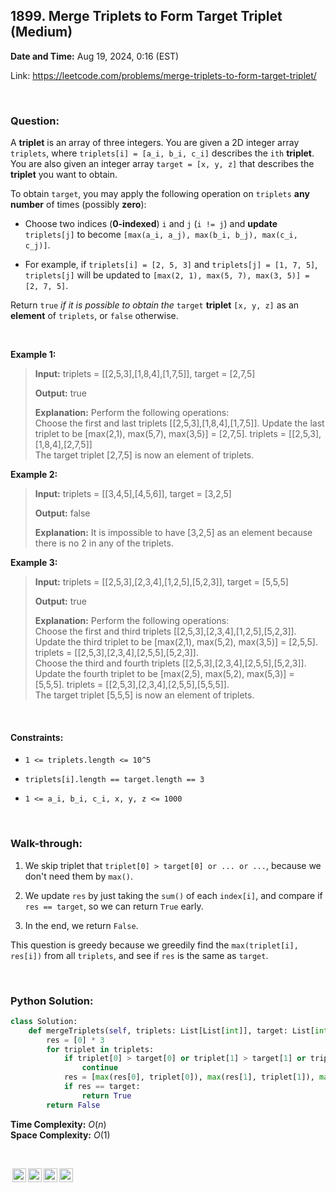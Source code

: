 ## 1899. Merge Triplets to Form Target Triplet (Medium)
**Date and Time:** Aug 19, 2024, 0:16 (EST)

Link: https://leetcode.com/problems/merge-triplets-to-form-target-triplet/

<br>

### Question:
A **triplet** is an array of three integers. You are given a 2D integer array `triplets`, where `triplets[i] = [a_i, b_i, c_i]` describes the `ith` **triplet**. You are also given an integer array `target = [x, y, z]` that describes the **triplet** you want to obtain.

To obtain `target`, you may apply the following operation on `triplets` **any number** of times (possibly **zero**):

* Choose two indices (**0-indexed**) `i` and `j` (`i != j`) and **update** `triplets[j]` to become `[max(a_i, a_j), max(b_i, b_j), max(c_i, c_j)]`.

* For example, if `triplets[i] = [2, 5, 3]` and `triplets[j] = [1, 7, 5]`, `triplets[j]` will be updated to `[max(2, 1), max(5, 7), max(3, 5)] = [2, 7, 5]`.

Return `true` _if it is possible to obtain the_ `target` **triplet** `[x, y, z]` as an **element** of `triplets`, or `false` otherwise.

<br>

**Example 1:**
> **Input:** triplets = [[2,5,3],[1,8,4],[1,7,5]], target = [2,7,5]
> 
> **Output:** true
>
> **Explanation:** Perform the following operations: <br>
> Choose the first and last triplets [[2,5,3],[1,8,4],[1,7,5]]. Update the last triplet to be [max(2,1), max(5,7), max(3,5)] = [2,7,5]. triplets = [[2,5,3],[1,8,4],[2,7,5]] <br>
> The target triplet [2,7,5] is now an element of triplets.

**Example 2:**
> **Input:** triplets = [[3,4,5],[4,5,6]], target = [3,2,5]
> 
> **Output:** false
>
> **Explanation:** It is impossible to have [3,2,5] as an element because there is no 2 in any of the triplets.

**Example 3:**
> **Input:** triplets = [[2,5,3],[2,3,4],[1,2,5],[5,2,3]], target = [5,5,5]
> 
> **Output:** true
>
> **Explanation:** Perform the following operations: <br>
> Choose the first and third triplets [[2,5,3],[2,3,4],[1,2,5],[5,2,3]]. Update the third triplet to be [max(2,1), max(5,2), max(3,5)] = [2,5,5]. triplets = [[2,5,3],[2,3,4],[2,5,5],[5,2,3]]. <br>
> Choose the third and fourth triplets [[2,5,3],[2,3,4],[2,5,5],[5,2,3]]. Update the fourth triplet to be [max(2,5), max(5,2), max(5,3)] = [5,5,5]. triplets = [[2,5,3],[2,3,4],[2,5,5],[5,5,5]]. <br>
> The target triplet [5,5,5] is now an element of triplets.

<br>

#### Constraints:
* `1 <= triplets.length <= 10^5`

* `triplets[i].length == target.length == 3`

* `1 <= a_i, b_i, c_i, x, y, z <= 1000`

<br>

### Walk-through: 
1. We skip triplet that `triplet[0] > target[0] or ... or ...`, because we don't need them by `max()`.

2. We update `res` by just taking the `sum()` of each `index[i]`, and compare if `res == target`, so we can return `True` early.

3. In the end, we return `False`.

This question is greedy because we greedily find the `max(triplet[i], res[i])` from all `triplets`, and see if `res` is the same as `target`.

<br>

### Python Solution:
```python
class Solution:
    def mergeTriplets(self, triplets: List[List[int]], target: List[int]) -> bool:
        res = [0] * 3
        for triplet in triplets:
            if triplet[0] > target[0] or triplet[1] > target[1] or triplet[2] > target[2]:
                continue
            res = [max(res[0], triplet[0]), max(res[1], triplet[1]), max(res[2], triplet[2])]
            if res == target:
                return True
        return False
```
**Time Complexity:** $O(n)$ <br>
**Space Complexity:** $O(1)$

<br>

<img style="height:22px!important;margin-left:3px;vertical-align:text-bottom;" src="https://mirrors.creativecommons.org/presskit/icons/cc.svg?ref=chooser-v1" alt="CC BY-NC-SA" title="CC BY-NC-SA"><img style="height:22px!important;margin-left:3px;vertical-align:text-bottom;" src="https://mirrors.creativecommons.org/presskit/icons/by.svg?ref=chooser-v1" alt="BY: credit must be given to the creator" title="BY: credit must be given to the creator"><img style="height:22px!important;margin-left:3px;vertical-align:text-bottom;" src="https://mirrors.creativecommons.org/presskit/icons/nc.svg?ref=chooser-v1" alt="NC: Only noncommercial uses of the work are permitted" title="NC: Only noncommercial uses of the work are permitted"><img style="height:22px!important;margin-left:3px;vertical-align:text-bottom;" src="https://mirrors.creativecommons.org/presskit/icons/sa.svg?ref=chooser-v1" alt="SA: Adaptations must be shared under the same terms" title="SA: Adaptations must be shared under the same terms">